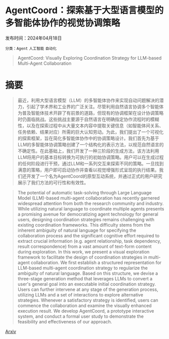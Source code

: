 # AgentCoord：探索基于大型语言模型的多智能体协作的视觉协调策略

发布时间：2024年04月18日

`分类：Agent` `人工智能` `自动化`

> AgentCoord: Visually Exploring Coordination Strategy for LLM-based Multi-Agent Collaboration

# 摘要

> 最近，利用大型语言模型（LLM）的多智能体协作来实现自动问题解决的潜力，引起了学术界和工业界的广泛关注。尽管利用自然语言协调多个智能体为普及智能体技术开辟了有前景的道路，但现有的协调框架在设计协调策略时仍面临挑战。这些挑战主要源于自然语言在明确指定协作流程时的模糊性，以及在探索过程中从大量文本内容中提取关键信息（如智能体间关系、任务依赖、结果对应）所需的巨大认知劳动。为此，我们提出了一个可视化的探索框架，旨在简化多智能体协作中的协调策略设计。我们首先为基于LLM的多智能体协调策略创建了一个结构化的表示方法，以规范自然语言的不确定性。在此基础上，我们开发了一种三阶段的生成方法，该方法利用LLM将用户的基本目标转换为可执行的初始协调策略。用户可以在生成过程的任何阶段进行干预，通过LLM和一系列交互来探索不同的策略。一旦找到满意的策略，用户即可启动协作并查看以视觉增强形式呈现的执行结果。我们还开发了一个名为AgentCoord的原型互动系统，并通过正式的用户研究展示了我们方法的可行性和有效性。

> The potential of automatic task-solving through Large Language Model (LLM)-based multi-agent collaboration has recently garnered widespread attention from both the research community and industry. While utilizing natural language to coordinate multiple agents presents a promising avenue for democratizing agent technology for general users, designing coordination strategies remains challenging with existing coordination frameworks. This difficulty stems from the inherent ambiguity of natural language for specifying the collaboration process and the significant cognitive effort required to extract crucial information (e.g. agent relationship, task dependency, result correspondence) from a vast amount of text-form content during exploration. In this work, we present a visual exploration framework to facilitate the design of coordination strategies in multi-agent collaboration. We first establish a structured representation for LLM-based multi-agent coordination strategy to regularize the ambiguity of natural language. Based on this structure, we devise a three-stage generation method that leverages LLMs to convert a user's general goal into an executable initial coordination strategy. Users can further intervene at any stage of the generation process, utilizing LLMs and a set of interactions to explore alternative strategies. Whenever a satisfactory strategy is identified, users can commence the collaboration and examine the visually enhanced execution result. We develop AgentCoord, a prototype interactive system, and conduct a formal user study to demonstrate the feasibility and effectiveness of our approach.

[Arxiv](https://arxiv.org/abs/2404.11943)